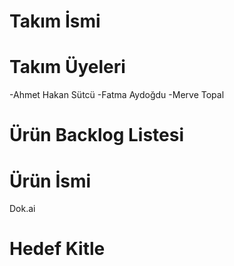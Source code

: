# Takım İsmi


# Takım Üyeleri
-Ahmet Hakan Sütcü
-Fatma Aydoğdu
-Merve Topal

# Ürün Backlog Listesi


# Ürün İsmi
Dok.ai




# Hedef Kitle

